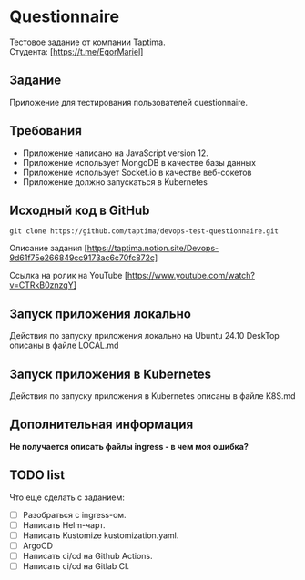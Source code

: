 # Questionnaire

Тестовое задание от компании Taptima.  
Студента: [https://t.me/EgorMariel]

## Задание

Приложение для тестирования пользователей questionnaire.

## Требования

- Приложение написано на JavaScript version 12.
- Приложение использует MongoDB в качестве базы данных
- Приложение использует Socket.io в качестве веб-сокетов
- Приложение должно запускаться в Kubernetes

## Исходный код в GitHub

`git clone https://github.com/taptima/devops-test-questionnaire.git`

Описание задания [https://taptima.notion.site/Devops-9d61f75e266849cc9173ac6c70fc872c]

Ссылка на ролик на YouTube [https://www.youtube.com/watch?v=CTRkB0znzqY]

## Запуск приложения локально

Действия по запуску приложения локально на Ubuntu 24.10 DeskTop описаны в файле LOCAL.md

## Запуск приложения в Kubernetes

Действия по запуску приложения в Kubernetes описаны в файле K8S.md

## Дополнительная информация

**Не получается описать файлы ingress - в чем моя ошибка?**

## TODO list

Что еще сделать с заданием:

- [ ] Разобраться с ingress-ом.
- [ ] Написать Helm-чарт.
- [ ] Написать Kustomize kustomization.yaml.
- [ ] ArgoCD
- [ ] Написать ci/cd на Github Actions.
- [ ] Написать ci/cd на Gitlab CI.
